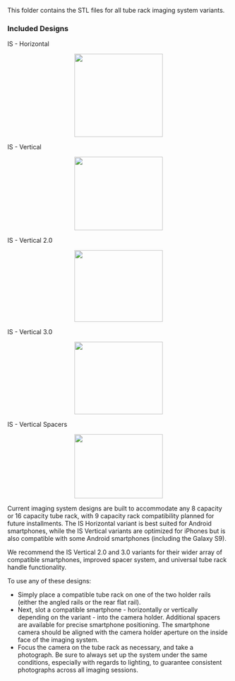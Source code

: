 This folder contains the STL files for all tube rack imaging system variants.

### Included Designs

IS - Horizontal
<p align="center">
  <img src="https://i.imgur.com/io7sEif.png" data-canonical-src="https://i.imgur.com/io7sEif.png" width="200" height="188" />
</p>

IS - Vertical
<p align="center">
  <img src="https://i.imgur.com/UDyCZdR.png" data-canonical-src="https://i.imgur.com/UDyCZdR.png" width="200" height="166" />
</p>

IS - Vertical 2.0
<p align="center">
  <img src="https://i.imgur.com/1ozHVob.png" data-canonical-src="https://i.imgur.com/1ozHVob.png" width="200" height="162" />
</p>

IS - Vertical 3.0
<p align="center">
  <img src="https://i.imgur.com/r3zpYcU.png" data-canonical-src="https://i.imgur.com/r3zpYcU.png" width="200" height="164" />
</p>

IS - Vertical Spacers
<p align="center">
  <img src="https://i.imgur.com/BPbyJlc.png" data-canonical-src="https://i.imgur.com/BPbyJlc.png" width="200" height="145" />
</p>

Current imaging system designs are built to accommodate any 8 capacity or 16 capacity tube rack, with 9 capacity rack compatibility planned for future installments. The IS Horizontal variant is best suited for Android smartphones, while the IS Vertical variants are optimized for iPhones but is also compatible with some Android smartphones (including the Galaxy S9).

We recommend the IS Vertical 2.0 and 3.0 variants for their wider array of compatible smartphones, improved spacer system, and universal tube rack handle functionality.

To use any of these designs:
- Simply place a compatible tube rack on one of the two holder rails (either the angled rails or the rear flat rail).
- Next, slot a compatible smartphone - horizontally or vertically depending on the variant - into the camera holder. Additional spacers are available for precise smartphone positioning. The smartphone camera should be aligned with the camera holder aperture on the inside face of the imaging system.
- Focus the camera on the tube rack as necessary, and take a photograph. Be sure to always set up the system under the same conditions, especially with regards to lighting, to guarantee consistent photographs across all imaging sessions.
